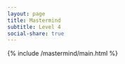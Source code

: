 ```yaml
---
layout: page
title: Mastermind
subtitle: Level 4
social-share: true
---
```


{% include /mastermind/main.html %}
